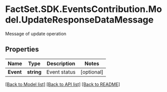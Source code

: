 # FactSet.SDK.EventsContribution.Model.UpdateResponseDataMessage
Message of update operation

## Properties

Name | Type | Description | Notes
------------ | ------------- | ------------- | -------------
**Event** | **string** | Event status | [optional] 

[[Back to Model list]](../README.md#documentation-for-models) [[Back to API list]](../README.md#documentation-for-api-endpoints) [[Back to README]](../README.md)

